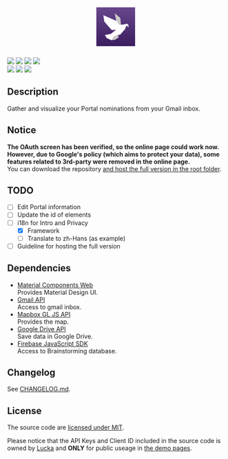 <h1 align=center><img height=90px src="./src/logo-bg.svg" link="#"/></h1>

[![](https://img.shields.io/badge/version-0.4.3-brightgreen.svg)](./CHANGELOG.md "Changelog") [![](https://img.shields.io/badge/demo-available-brightgreen.svg)](https://lucka.moe/potori "Demo") [![](https://img.shields.io/badge/author-Lucka-2578B5.svg)](https://lucka.moe "Author") [![](https://img.shields.io/badge/license-MIT-A31F34.svg)](./LICENSE "License")  
![](https://img.shields.io/badge/safari-support-brightgreen.svg) ![](https://img.shields.io/badge/chrome-support-brightgreen.svg) ![](https://img.shields.io/badge/firefox-support-brightgreen.svg)<!-- ![](https://img.shields.io/badge/edge-support-brightgreen.svg) ![](https://img.shields.io/badge/ie-broken-red.svg) ![](https://img.shields.io/badge/opera-support-brightgreen.svg)-->

## Description
Gather and visualize your Portal nominations from your Gmail inbox.

## Notice
**The OAuth screen has been verified, so the online page could work now.**  
**However, due to Google's policy (which aims to protect your data), some features related to 3rd-party were removed in the online page.**  
You can download the repository [and host the full version in the root folder](https://developers.google.com/gmail/api/quickstart/js "Browser Quickstart | Gmail API | Google Developers").

## TODO
- [ ] Edit Portal information
- [ ] Update the id of elements
- [ ] i18n for Intro and Privacy
    - [x] Framework
    - [ ] Translate to zh-Hans (as example)
- [ ] Guideline for hosting the full version

## Dependencies
- [Material Components Web](https://github.com/material-components/material-components-web)  
  Provides Material Design UI.
- [Gmail API](https://developers.google.com/gmail/api/)  
  Access to gmail inbox.
- [Mapbox GL JS API](https://docs.mapbox.com/mapbox-gl-js/overview/)  
  Provides the map.
- [Google Drive API](https://developers.google.com/drive/api/v3/about-sdk)  
  Save data in Google Drive.
- [Firebase JavaScript SDK](https://firebase.google.com/docs/web/setup)  
  Access to Brainstorming database.

## Changelog
See [CHANGELOG.md](./CHANGELOG.md).

## License
The source code are [licensed under MIT](./LICENSE).

Please notice that the API Keys and Client ID included in the source code is owned by [Lucka](https://github.com/lucka-me) and **ONLY** for public useage in [the demo pages](http://lucka.moe/potori/).
